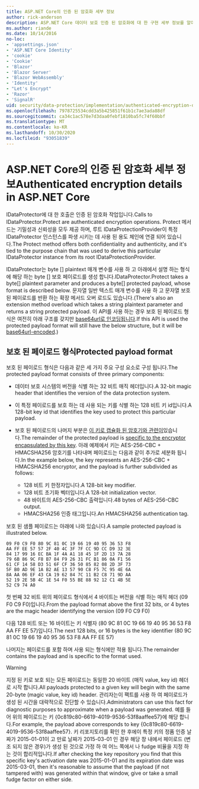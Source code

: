 ```yaml
---
title: ASP.NET Core의 인증 된 암호화 세부 정보
author: rick-anderson
description: ASP.NET Core 데이터 보호 인증 된 암호화에 대 한 구현 세부 정보를 알아봅니다.
ms.author: riande
ms.date: 10/14/2016
no-loc:
- 'appsettings.json'
- 'ASP.NET Core Identity'
- 'cookie'
- 'Cookie'
- 'Blazor'
- 'Blazor Server'
- 'Blazor WebAssembly'
- 'Identity'
- "Let's Encrypt"
- 'Razor'
- 'SignalR'
uid: security/data-protection/implementation/authenticated-encryption-details
ms.openlocfilehash: 7978725534cdd3a5b425851f61b1c7ae3ada88df
ms.sourcegitcommit: ca34c1ac578e7d3daa0febf1810ba5fc74f60bbf
ms.translationtype: MT
ms.contentlocale: ko-KR
ms.lasthandoff: 10/30/2020
ms.locfileid: "93051839"
---
```

# <a name="authenticated-encryption-details-in-aspnet-core"></a><span data-ttu-id="3052e-103">ASP.NET Core의 인증 된 암호화 세부 정보</span><span class="sxs-lookup"><span data-stu-id="3052e-103">Authenticated encryption details in ASP.NET Core</span></span>

<a name="data-protection-implementation-authenticated-encryption-details"></a>

<span data-ttu-id="3052e-104">IDataProtector에 대 한 호출은 인증 된 암호화 작업입니다.</span><span class="sxs-lookup"><span data-stu-id="3052e-104">Calls to IDataProtector.Protect are authenticated encryption operations.</span></span> <span data-ttu-id="3052e-105">Protect 메서드는 기밀성과 신뢰성을 모두 제공 하며, 루트 IDataProtectionProvider이 특정 IDataProtector 인스턴스를 파생 시키는 데 사용 된 용도 체인에 연결 되어 있습니다.</span><span class="sxs-lookup"><span data-stu-id="3052e-105">The Protect method offers both confidentiality and authenticity, and it's tied to the purpose chain that was used to derive this particular IDataProtector instance from its root IDataProtectionProvider.</span></span>

<span data-ttu-id="3052e-106">IDataProtector는 byte [] plaintext 매개 변수를 사용 하 고 아래에서 설명 하는 형식에 해당 하는 byte [] 보호 페이로드를 생성 합니다.</span><span class="sxs-lookup"><span data-stu-id="3052e-106">IDataProtector.Protect takes a byte[] plaintext parameter and produces a byte[] protected payload, whose format is described below.</span></span> <span data-ttu-id="3052e-107">문자열 일반 텍스트 매개 변수를 사용 하 고 문자열 보호 된 페이로드를 반환 하는 확장 메서드 오버 로드도 있습니다.</span><span class="sxs-lookup"><span data-stu-id="3052e-107">(There's also an extension method overload which takes a string plaintext parameter and returns a string protected payload.</span></span> <span data-ttu-id="3052e-108">이 API를 사용 하는 경우 보호 된 페이로드 형식은 여전히 아래 구조를 갖지만 [base64url로 인코딩됩니다](https://tools.ietf.org/html/rfc4648#section-5).</span><span class="sxs-lookup"><span data-stu-id="3052e-108">If this API is used the protected payload format will still have the below structure, but it will be [base64url-encoded](https://tools.ietf.org/html/rfc4648#section-5).)</span></span>

## <a name="protected-payload-format"></a><span data-ttu-id="3052e-109">보호 된 페이로드 형식</span><span class="sxs-lookup"><span data-stu-id="3052e-109">Protected payload format</span></span>

<span data-ttu-id="3052e-110">보호 된 페이로드 형식은 다음과 같은 세 가지 주요 구성 요소로 구성 됩니다.</span><span class="sxs-lookup"><span data-stu-id="3052e-110">The protected payload format consists of three primary components:</span></span>

* <span data-ttu-id="3052e-111">데이터 보호 시스템의 버전을 식별 하는 32 비트 매직 헤더입니다.</span><span class="sxs-lookup"><span data-stu-id="3052e-111">A 32-bit magic header that identifies the version of the data protection system.</span></span>

* <span data-ttu-id="3052e-112">이 특정 페이로드를 보호 하는 데 사용 되는 키를 식별 하는 128 비트 키 id입니다.</span><span class="sxs-lookup"><span data-stu-id="3052e-112">A 128-bit key id that identifies the key used to protect this particular payload.</span></span>

* <span data-ttu-id="3052e-113">보호 된 페이로드의 나머지 부분은 [이 키로 캡슐화 된 암호기와 관련이](xref:security/data-protection/implementation/subkeyderivation#data-protection-implementation-subkey-derivation)있습니다.</span><span class="sxs-lookup"><span data-stu-id="3052e-113">The remainder of the protected payload is [specific to the encryptor encapsulated by this key](xref:security/data-protection/implementation/subkeyderivation#data-protection-implementation-subkey-derivation).</span></span> <span data-ttu-id="3052e-114">아래 예제에서 키는 AES-256-CBC + HMACSHA256 암호기를 나타내며 페이로드는 다음과 같이 추가로 세분화 됩니다.</span><span class="sxs-lookup"><span data-stu-id="3052e-114">In the example below, the key represents an AES-256-CBC + HMACSHA256 encryptor, and the payload is further subdivided as follows:</span></span>
  * <span data-ttu-id="3052e-115">128 비트 키 한정자입니다.</span><span class="sxs-lookup"><span data-stu-id="3052e-115">A 128-bit key modifier.</span></span>
  * <span data-ttu-id="3052e-116">128 비트 초기화 벡터입니다.</span><span class="sxs-lookup"><span data-stu-id="3052e-116">A 128-bit initialization vector.</span></span>
  * <span data-ttu-id="3052e-117">48 바이트의 AES-256-CBC 출력입니다.</span><span class="sxs-lookup"><span data-stu-id="3052e-117">48 bytes of AES-256-CBC output.</span></span>
  * <span data-ttu-id="3052e-118">HMACSHA256 인증 태그입니다.</span><span class="sxs-lookup"><span data-stu-id="3052e-118">An HMACSHA256 authentication tag.</span></span>

<span data-ttu-id="3052e-119">보호 된 샘플 페이로드는 아래에 나와 있습니다.</span><span class="sxs-lookup"><span data-stu-id="3052e-119">A sample protected payload is illustrated below.</span></span>

```
09 F0 C9 F0 80 9C 81 0C 19 66 19 40 95 36 53 F8
AA FF EE 57 57 2F 40 4C 3F 7F CC 9D CC D9 32 3E
84 17 99 16 EC BA 1F 4A A1 18 45 1F 2D 13 7A 28
79 6B 86 9C F8 B7 84 F9 26 31 FC B1 86 0A F1 56
61 CF 14 58 D3 51 6F CF 36 50 85 82 08 2D 3F 73
5F B0 AD 9E 1A B2 AE 13 57 90 C8 F5 7C 95 4E 6A
8A AA 06 EF 43 CA 19 62 84 7C 11 B2 C8 71 9D AA
52 19 2E 5B 4C 1E 54 F0 55 BE 88 92 12 C1 4B 5E
52 C9 74 A0
```

<span data-ttu-id="3052e-120">첫 번째 32 비트 위의 페이로드 형식에서 4 바이트는 버전을 식별 하는 매직 헤더 (09 F0 C9 F0)입니다.</span><span class="sxs-lookup"><span data-stu-id="3052e-120">From the payload format above the first 32 bits, or 4 bytes are the magic header identifying the version (09 F0 C9 F0)</span></span>

<span data-ttu-id="3052e-121">다음 128 비트 또는 16 바이트는 키 식별자 (80 9C 81 0C 19 66 19 40 95 36 53 F8 AA FF EE 57)입니다.</span><span class="sxs-lookup"><span data-stu-id="3052e-121">The next 128 bits, or 16 bytes is the key identifier (80 9C 81 0C 19 66 19 40 95 36 53 F8 AA FF EE 57)</span></span>

<span data-ttu-id="3052e-122">나머지는 페이로드를 포함 하며 사용 되는 형식에만 적용 됩니다.</span><span class="sxs-lookup"><span data-stu-id="3052e-122">The remainder contains the payload and is specific to the format used.</span></span>

> [!WARNING]
> <span data-ttu-id="3052e-123">지정 된 키로 보호 되는 모든 페이로드는 동일한 20 바이트 (매직 value, key id) 헤더로 시작 합니다.</span><span class="sxs-lookup"><span data-stu-id="3052e-123">All payloads protected to a given key will begin with the same 20-byte (magic value, key id) header.</span></span> <span data-ttu-id="3052e-124">관리자는이 팩트를 사용 하 여 페이로드가 생성 된 시간을 대략적으로 진단할 수 있습니다.</span><span class="sxs-lookup"><span data-stu-id="3052e-124">Administrators can use this fact for diagnostic purposes to approximate when a payload was generated.</span></span> <span data-ttu-id="3052e-125">예를 들어 위의 페이로드는 키 {0c819c80-6619-4019-9536-53f8aaffee57}에 해당 합니다.</span><span class="sxs-lookup"><span data-stu-id="3052e-125">For example, the payload above corresponds to key {0c819c80-6619-4019-9536-53f8aaffee57}.</span></span> <span data-ttu-id="3052e-126">키 리포지토리를 확인 한 후에이 특정 키의 정품 인증 날짜가 2015-01-01이 고 만료 날짜가 2015-03-01 인 경우 해당 창 내에서 페이로드 (변조 되지 않은 경우)가 생성 된 것으로 가정 하 여 어느 쪽에서 나 fudge 비율을 지정 하는 것이 합리적입니다.</span><span class="sxs-lookup"><span data-stu-id="3052e-126">If after checking the key repository you find that this specific key's activation date was 2015-01-01 and its expiration date was 2015-03-01, then it's reasonable to assume that the payload (if not tampered with) was generated within that window, give or take a small fudge factor on either side.</span></span>
